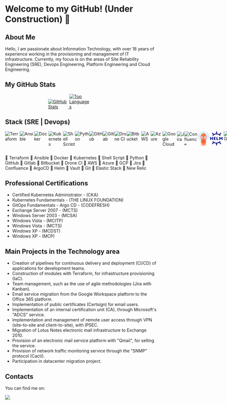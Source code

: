 <!--
**Tiago-TSG/tiago-tsg** is a ✨ _special_ ✨ repository because its `README.md` (this file) appears on your GitHub profile.

Here are some ideas to get you started:

- 🔭 I’m currently working on ...
- 🌱 I’m currently learning ...
- 👯 I’m looking to collaborate on ...
- 🤔 I’m looking for help with ...
- 💬 Ask me about ...
- 📫 How to reach me: ...
- 😄 Pronouns: ...
- ⚡ Fun fact: ...
-->

# Welcome to my GitHub! (Under Construction) 🚧

## About Me
    
Hello, I am passionate about Information Technology, with over 18 years of experience working in the provisioning and management of IT infrastructure. Currently, my focus is on the areas of Site Reliability Engineering (SRE), Devops Engineering, Platform Engineering and Cloud Engineering.

## My GitHub Stats

<div style="display: flex; flex-direction: row; justify-content: center; align-items: center; flex-wrap: nowrap;">
  <a href="https://github.com/Tiago-TSG">
    <img height="180em" src="https://github-readme-stats.vercel.app/api?username=tiago-tsg&show_icons=true&theme=radical" alt="GitHub Stats" style="max-width: 30%;" />
    <img height="180em" src="https://github-readme-stats.vercel.app/api/top-langs/?username=tiago-tsg&layout=compact&theme=radical" alt="Top Languages" style="max-width: 30%;" />
  <a/>
</div>

## Stack (SRE | Devops)

<div style="display: flex; flex-direction: row; align-items: center; justify-content: space-around;">

  <img src="https://img.icons8.com/color/48/000000/terraform.png" alt="Terraform" style="width: 48px; height: 48px;" />
  <img src="https://img.icons8.com/color/48/000000/ansible.png" alt="Ansible" style="width: 48px; height: 48px;" />
  <img src="https://img.icons8.com/color/48/000000/docker.png" alt="Docker" style="width: 48px; height: 48px;" />
  <img src="https://img.icons8.com/color/48/000000/kubernetes.png" alt="Kubernetes" style="width: 48px; height: 48px;" />
  <img src="https://img.icons8.com/color/48/000000/console.png" alt="Shell Script" style="width: 48px; height: 48px;" />
  <img src="https://img.icons8.com/color/48/000000/python.png" alt="Python" style="width: 48px; height: 48px;" />
  <img src="https://img.icons8.com/color/48/000000/github.png" alt="GitHub" style="width: 48px; height: 48px;" />
  <img src="https://img.icons8.com/color/48/000000/gitlab.png" alt="Gitlab" style="width: 48px; height: 48px;" />
  <img src="https://img.icons8.com/color/48/000000/drone.png" alt="Drone CI" style="width: 48px; height: 48px;" />
  <img src="https://img.icons8.com/color/48/000000/bitbucket.png" alt="Bitbucket"style="width: 48px; height: 48px;" />
  <img src="https://img.icons8.com/color/48/000000/amazon-web-services.png" alt="AWS" style="width: 48px; height: 48px;" />
  <img src="https://img.icons8.com/color/48/000000/azure-1.png" alt="Azure" style="width: 48px; height: 48px;" />
  <img src="https://img.icons8.com/color/48/000000/google-cloud.png" alt="Google Cloud" style="width: 48px; height: 48px;" />
  <img src="https://img.icons8.com/color/48/000000/jira.png" alt="Jira" style="width: 45px; height: 45px;" />
  <img src="https://img.icons8.com/color/48/000000/confluence.png" alt="Confluence" style="width: 45px; height: 45px;" />
  <img src="https://raw.githubusercontent.com/cncf/artwork/master/projects/argo/icon/color/argo-icon-color.png" alt="Argo CD" style="width: 48px; height: 48px;" />
  <img src="https://raw.githubusercontent.com/cncf/artwork/master/projects/helm/icon/color/helm-icon-color.svg" alt="Helm" style="width: 48px; height: 48px;" />
  <img src="https://img.icons8.com/color/48/000000/git.png" alt="Git" style="width: 48px; height: 48px;" />
  <img src="https://raw.githubusercontent.com/hashicorp/vault/main/ui/public/vault-logo.svg" alt="Vault" style="width: 40px; height: 40px;" />
  <img src="https://www.vectorlogo.zone/logos/elastic/elastic-icon.svg" alt="Elastic Stack" style="width: 43px; height: 43px;" />
  <img src="https://www.vectorlogo.zone/logos/newrelic/newrelic-icon.svg" alt="New Relic" style="width: 43px; height: 43px;" />
 
</div>

<br/>

🔹 Terraform
🔹 Ansible
🔹 Docker
🔹 Kubernetes
🔹 Shell Script
🔹 Python
🔹 GitHub
🔹 Gitlab
🔹 Bitbucket 
🔹 Drone CI
🔹 AWS
🔹 Azure
🔹 GCP
🔹 Jira
🔹 Confluence
🔹 ArgoCD 
🔹 Helm
🔹 Vault
🔹 Git
🔹 Elastic Stack
🔹 New Relic


<!--

## Projects
- [Projeto 1](https://github.com/seu-usuario/projeto1): Descrição do projeto.
- [Projeto 2](https://github.com/seu-usuario/projeto2): Descrição do projeto.
- [Projeto 3](https://github.com/seu-usuario/projeto3): Descrição do projeto.

-->

## Professional Certifications

- Certified Kubernetes Administrator - (CKA)
- Kubernetes Fundamentals - (THE LINUX FOUNDATION)
- GitOps Fundamentals - Argo CD - (CODEFRESH)
- Exchange Server 2007 - (MCTS)
- Windows Server 2003 - (MCSA)
- Windows Vista - (MCITP)
- Windows Vista - (MCTS)
- Windows XP - (MCDST)
- Windows XP - (MCP)

## Main Projects in the Technology area

- Creation of pipelines for continuous delivery and deployment (CI/CD) of applications for development teams.
- Construction of modules with Terraform, for infrastructure provisioning (IaC).
- Team management, such as the use of agile methodologies (Jira with Kanban).
- Email service migration from the Google Workspace platform to the Office 365 platform.
- Implementation of public certificates (Certsign) for email users.
- Implementation of an internal certification unit (CA), through Microsoft's "ADCS" service.
- Implementation and management of remote user access through VPN (site-to-site and client-to-site), with IPSEC.
- Migration of Lotus Notes electronic mail infrastructure to Exchange 2010.
- Provision of an electronic mail service platform with "Qmail", for selling the service.
- Provision of network traffic monitoring service through the "SNMP" protocol (Cacti).
- Participation in datacenter migration project.

## Contacts
  You can find me on:

  <div>
    <a href="https://www.linkedin.com/in/tiagotsg/"><img src="https://img.shields.io/badge/LinkedIn-0077B5?style=for-the-badge&logo=linkedin&logoColor=white")><a/>
  </div>
